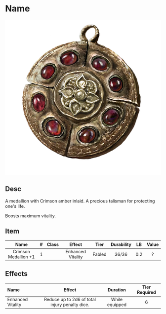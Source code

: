 # Name

![Copyrighted Image](CrimsonMedallion+1.png)

## Desc

A medallion with Crimson amber inlaid. A precious talisman for protecting one's life.

Boosts maximum vitality.

## Item

|         Name         | # | Class |      Effect      |  Tier  | Durability | LB | Value |
| :------------------: | :-: | :---: | :---------------: | :----: | :--------: | :-: | :---: |
| Crimson Medallion +1 | 1 |      | Enhanced Vitality | Fabled |   36/36   | 0.2 |   ?   |

## Effects

| Name              |                     Effect                     |    Duration    | Tier Required |
| :---------------- | :--------------------------------------------: | :------------: | :-----------: |
| Enhanced Vitality | Reduce up to 2d6 of total injury penalty dice. | While equipped |       6       |
